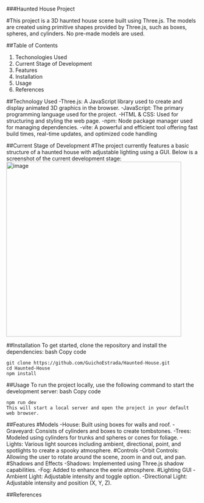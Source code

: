###Haunted House Project

#This project is a 3D haunted house scene built using Three.js. The models are created using primitive shapes provided by Three.js, such as boxes, spheres, and cylinders. No pre-made models are used.

##Table of Contents
1. Techonologies Used
2. Current Stage of Development
3. Features
4. Installation
5. Usage
6. References

##Technology Used
-Three.js: A JavaScript library used to create and display animated 3D graphics in the browser.
-JavaScript: The primary programming language used for the project.
-HTML & CSS: Used for structuring and styling the web page.
-npm: Node package manager used for managing dependencies.
-vite: A powerful and efficient tool offering fast build times, real-time updates, and optimized code handling

##Current Stage of Development
#The project currently features a basic structure of a haunted house with adjustable lighting using a GUI. Below is a screenshot of the current development stage:
<img width="459" alt="image" src="https://github.com/GuichoEstrada/Haunted-House/assets/44462824/abf4c5d3-b781-43b1-bf9d-e1b77e20ae79">

##Installation
To get started, clone the repository and install the dependencies:
bash
Copy code
```
git clone https://github.com/GuichoEstrada/Haunted-House.git
cd Haunted-House
npm install
```

##Usage
To run the project locally, use the following command to start the development server:
bash
Copy code
```
npm run dev
This will start a local server and open the project in your default web browser.
```

##Features
#Models
-House: Built using boxes for walls and roof.
-Graveyard: Consists of cylinders and boxes to create tombstones.
-Trees: Modeled using cylinders for trunks and spheres or cones for foliage.
-Lights: Various light sources including ambient, directional, point, and spotlights to create a spooky atmosphere.
#Controls
-Orbit Controls: Allowing the user to rotate around the scene, zoom in and out, and pan.
#Shadows and Effects
-Shadows: Implemented using Three.js shadow capabilities.
-Fog: Added to enhance the eerie atmosphere.
#Lighting GUI
-Ambient Light: Adjustable intensity and toggle option.
-Directional Light: Adjustable intensity and position (X, Y, Z).

##References

